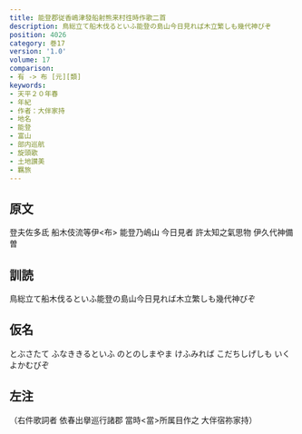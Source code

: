 ```yaml
---
title: 能登郡従香嶋津發船射熊来村徃時作歌二首
description: 鳥総立て船木伐るといふ能登の島山今日見れば木立繁しも幾代神びぞ
position: 4026
category: 巻17
version: '1.0'
volume: 17
comparison:
- 有 -> 布 [元][類]
keywords:
- 天平２０年春
- 年紀
- 作者：大伴家持
- 地名
- 能登
- 富山
- 部内巡航
- 旋頭歌
- 土地讃美
- 羈旅
---
```


## 原文

登夫佐多氐 船木伎流等伊<布> 能登乃嶋山 今日見者 許太知之氣思物 伊久代神備曽

## 訓読

鳥総立て船木伐るといふ能登の島山今日見れば木立繁しも幾代神びぞ

## 仮名

とぶさたて ふなききるといふ のとのしまやま けふみれば こだちしげしも いくよかむびぞ

## 左注

（右件歌詞者 依春出擧巡行諸郡 當時<當>所属目作之 大伴宿祢家持）
